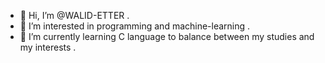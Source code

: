 - 👋 Hi, I’m @WALID-ETTER .
- 👀 I’m interested in programming and machine-learning .
- 🌱 I’m currently learning C language to balance between my studies and my interests .
